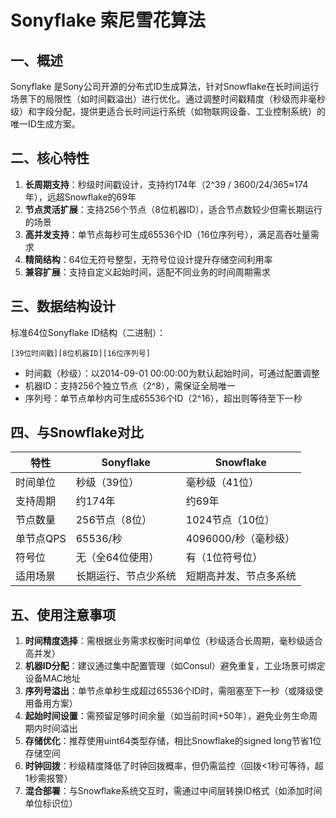 # Sonyflake 索尼雪花算法

## 一、概述
Sonyflake 是Sony公司开源的分布式ID生成算法，针对Snowflake在长时间运行场景下的局限性（如时间戳溢出）进行优化。通过调整时间戳精度（秒级而非毫秒级）和字段分配，提供更适合长时间运行系统（如物联网设备、工业控制系统）的唯一ID生成方案。

## 二、核心特性
1. **长周期支持**：秒级时间戳设计，支持约174年（2^39 / 3600/24/365≈174年），远超Snowflake的69年
2. **节点灵活扩展**：支持256个节点（8位机器ID），适合节点数较少但需长期运行的场景
3. **高并发支持**：单节点每秒可生成65536个ID（16位序列号），满足高吞吐量需求
4. **精简结构**：64位无符号整型，无符号位设计提升存储空间利用率
5. **兼容扩展**：支持自定义起始时间，适配不同业务的时间周期需求

## 三、数据结构设计
标准64位Sonyflake ID结构（二进制）：
```
[39位时间戳][8位机器ID][16位序列号]
```
- 时间戳（秒级）：以2014-09-01 00:00:00为默认起始时间，可通过配置调整
- 机器ID：支持256个独立节点（2^8），需保证全局唯一
- 序列号：单节点单秒内可生成65536个ID（2^16），超出则等待至下一秒

## 四、与Snowflake对比
| 特性         | Sonyflake            | Snowflake             |
|--------------|----------------------|-----------------------|
| 时间单位     | 秒级（39位）         | 毫秒级（41位）        |
| 支持周期     | 约174年              | 约69年                |
| 节点数量     | 256节点（8位）       | 1024节点（10位）      |
| 单节点QPS    | 65536/秒             | 4096000/秒（毫秒级）  |
| 符号位       | 无（全64位使用）     | 有（1位符号位）       |
| 适用场景     | 长期运行、节点少系统  | 短期高并发、节点多系统 |

## 五、使用注意事项
1. **时间精度选择**：需根据业务需求权衡时间单位（秒级适合长周期，毫秒级适合高并发）
2. **机器ID分配**：建议通过集中配置管理（如Consul）避免重复，工业场景可绑定设备MAC地址
3. **序列号溢出**：单节点单秒生成超过65536个ID时，需阻塞至下一秒（或降级使用备用方案）
4. **起始时间设置**：需预留足够时间余量（如当前时间+50年），避免业务生命周期内时间溢出
5. **存储优化**：推荐使用uint64类型存储，相比Snowflake的signed long节省1位存储空间
6. **时钟回拨**：秒级精度降低了时钟回拨概率，但仍需监控（回拨<1秒可等待，超1秒需报警）
7. **混合部署**：与Snowflake系统交互时，需通过中间层转换ID格式（如添加时间单位标识位）